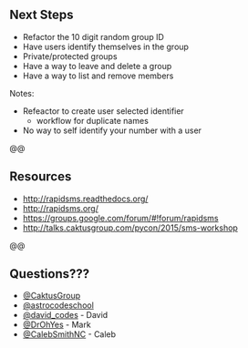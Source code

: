 ## Next Steps

- Refactor the 10 digit random group ID
- Have users identify themselves in the group
- Private/protected groups
- Have a way to leave and delete a group
- Have a way to list and remove members

Notes:

 - Refeactor to create user selected identifier
   - workflow for duplicate names
 - No way to self identify your number with a user

@@

## Resources

- http://rapidsms.readthedocs.org/
- http://rapidsms.org/
- https://groups.google.com/forum/#!forum/rapidsms
- http://talks.caktusgroup.com/pycon/2015/sms-workshop

@@

## Questions???

- [@CaktusGroup](https://twitter.com/CaktusGroup)
- [@astrocodeschool](https://twitter.com/astrocodeschool)
- [@david_codes](https://twitter.com/david_codes) - David
- [@DrOhYes](httpdavid_codess://twitter.com/DrOhYes) - Mark
- [@CalebSmithNC](https://twitter.com/CalebSmithNC)  - Caleb
